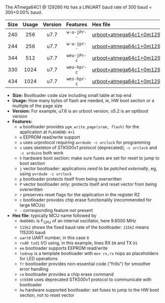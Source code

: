 The ATmega64C1 @ 129280 Hz has a LINUART baud rate of 300 baud = 300+0.00% baud.

|Size|Usage|Version|Features|Hex file|
|:-:|:-:|:-:|:-:|:--|
|240|256|u7.7|`w-u-jPr--`|[urboot+atmega64c1+0m129280i++++0k3_uart0_rxd4_txd3_lednop.hex](https://raw.githubusercontent.com/stefanrueger/urboot.hex/main/mcus/atmega64c1/internal_oscillator/fint+0m129280_Hz/br++++0k3_bps/urboot+atmega64c1+0m129280i++++0k3_uart0_rxd4_txd3_lednop.hex)|
|244|256|u7.7|`w-u-jpr--`|[urboot+atmega64c1+0m129280i++++0k3_uart0_rxd4_txd3_lednop_fr.hex](https://raw.githubusercontent.com/stefanrueger/urboot.hex/main/mcus/atmega64c1/internal_oscillator/fint+0m129280_Hz/br++++0k3_bps/urboot+atmega64c1+0m129280i++++0k3_uart0_rxd4_txd3_lednop_fr.hex)|
|344|512|u7.7|`weu-jPr-c`|[urboot+atmega64c1+0m129280i++++0k3_uart0_rxd4_txd3_ee_lednop_fr_ce.hex](https://raw.githubusercontent.com/stefanrueger/urboot.hex/main/mcus/atmega64c1/internal_oscillator/fint+0m129280_Hz/br++++0k3_bps/urboot+atmega64c1+0m129280i++++0k3_uart0_rxd4_txd3_ee_lednop_fr_ce.hex)|
|330|1024|u7.7|`weu-hpr-c`|[urboot+atmega64c1+0m129280i++++0k3_uart0_rxd4_txd3_ee_lednop_fr_ce_hw.hex](https://raw.githubusercontent.com/stefanrueger/urboot.hex/main/mcus/atmega64c1/internal_oscillator/fint+0m129280_Hz/br++++0k3_bps/urboot+atmega64c1+0m129280i++++0k3_uart0_rxd4_txd3_ee_lednop_fr_ce_hw.hex)|
|434|1024|u7.7|`wes-hpr-c`|[urboot+atmega64c1+0m129280i++++0k3_uart0_rxd4_txd3_ee_lednop_fr_ce_stk500_hw.hex](https://raw.githubusercontent.com/stefanrueger/urboot.hex/main/mcus/atmega64c1/internal_oscillator/fint+0m129280_Hz/br++++0k3_bps/urboot+atmega64c1+0m129280i++++0k3_uart0_rxd4_txd3_ee_lednop_fr_ce_stk500_hw.hex)|

- **Size:** Bootloader code size including small table at top end
- **Usage:** How many bytes of flash are needed, ie, HW boot section or a multiple of the page size
- **Version:** For example, u7.6 is an urboot version, o5.2 is an optiboot version
- **Features:**
  + `w` bootloader provides `pgm_write_page(sram, flash)` for the application at `FLASHEND-4+1`
  + `e` EEPROM read/write support
  + `u` uses urprotocol requiring `avrdude -c urclock` for programming
  + `s` uses skeleton of STK500v1 protocol (deprecated); `-c urclock` and `-c arduino` both work
  + `h` hardware boot section: make sure fuses are set for reset to jump to boot section
  + `j` vector bootloader: applications *need to be patched externally*, eg, using `avrdude -c urclock`
  + `p` bootloader protects itself from being overwritten
  + `P` vector bootloader only: protects itself and reset vector from being overwritten
  + `r` preserves reset flags for the application in the register R2
  + `c` bootloader provides chip erase functionality (recommended for large MCUs)
  + `-` corresponding feature not present
- **Hex file:** typically MCU name followed by
  + `9m6000i` is F<sub>CPU</sub> of an internal oscillator, here 9.6000 MHz
  + `115k2` shows the fixed baud rate of the bootloader: `115k2` means 115200 baud
  + `uart0` UART number, in this case `0`
  + `rxd0 txd1` I/O using, in this example, lines RX `D0` and TX `D1`
  + `ee` bootloader supports EEPROM read/write
  + `lednop` is a template bootloader with `mov rx,rx` nops as placeholders for LED operations
  + `fr` bootloader provides non-essential code ("frills") for smoother error handling
  + `ce` bootloader provides a chip erase command
  + `stk500` uses deprecated STK500v1 protocol to communicate with bootloader
  + `hw` hardware supported bootloader: set fuses to jump to the HW boot section, not to reset vector
